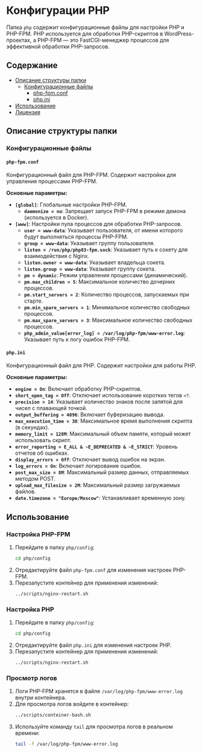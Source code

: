 # Конфигурации PHP

Папка `php` содержит конфигурационные файлы для настройки PHP и PHP-FPM. PHP используется для обработки PHP-скриптов в WordPress-проектах, а PHP-FPM — это FastCGI-менеджер процессов для эффективной обработки PHP-запросов.

## Содержание

- [Описание структуры папки](#описание-структуры-папки)
  - [Конфигурационные файлы](#конфигурационные-файлы)
    - [php-fpm.conf](#php-fpmconf)
    - [php.ini](#phpini)
- [Использование](#использование)
- [Лицензия](#лицензия)

## Описание структуры папки

### Конфигурационные файлы

#### `php-fpm.conf`

Конфигурационный файл для PHP-FPM. Содержит настройки для управления процессами PHP-FPM.

**Основные параметры:**
- **`[global]`**: Глобальные настройки PHP-FPM.
  - **`daemonize = no`**: Запрещает запуск PHP-FPM в режиме демона (используется в Docker).
- **`[www]`**: Настройки пула процессов для обработки PHP-запросов.
  - **`user = www-data`**: Указывает пользователя, от имени которого будут выполняться процессы PHP-FPM.
  - **`group = www-data`**: Указывает группу пользователя.
  - **`listen = /run/php/php83-fpm.sock`**: Указывает путь к сокету для взаимодействия с Nginx.
  - **`listen.owner = www-data`**: Указывает владельца сокета.
  - **`listen.group = www-data`**: Указывает группу сокета.
  - **`pm = dynamic`**: Режим управления процессами (динамический).
  - **`pm.max_children = 5`**: Максимальное количество дочерних процессов.
  - **`pm.start_servers = 2`**: Количество процессов, запускаемых при старте.
  - **`pm.min_spare_servers = 1`**: Минимальное количество свободных процессов.
  - **`pm.max_spare_servers = 3`**: Максимальное количество свободных процессов.
  - **`php_admin_value[error_log] = /var/log/php-fpm/www-error.log`**: Указывает путь к логу ошибок PHP-FPM.

#### `php.ini`

Конфигурационный файл для PHP. Содержит настройки для работы PHP.

**Основные параметры:**
- **`engine = On`**: Включает обработку PHP-скриптов.
- **`short_open_tag = Off`**: Отключает использование коротких тегов `<?`.
- **`precision = 14`**: Указывает количество знаков после запятой для чисел с плавающей точкой.
- **`output_buffering = 4096`**: Включает буферизацию вывода.
- **`max_execution_time = 30`**: Максимальное время выполнения скрипта (в секундах).
- **`memory_limit = 128M`**: Максимальный объем памяти, который может использовать скрипт.
- **`error_reporting = E_ALL & ~E_DEPRECATED & ~E_STRICT`**: Уровень отчетов об ошибках.
- **`display_errors = Off`**: Отключает вывод ошибок на экран.
- **`log_errors = On`**: Включает логирование ошибок.
- **`post_max_size = 8M`**: Максимальный размер данных, отправляемых методом POST.
- **`upload_max_filesize = 2M`**: Максимальный размер загружаемых файлов.
- **`date.timezone = "Europe/Moscow"`**: Устанавливает временную зону.

## Использование

### Настройка PHP-FPM

1. Перейдите в папку `php/config`:
   ```bash
   cd php/config
   ```
2. Отредактируйте файл `php-fpm.conf` для изменения настроек PHP-FPM.
3. Перезапустите контейнер для применения изменений:
   ```bash
   ../scripts/nginx-restart.sh
   ```

### Настройка PHP

1. Перейдите в папку `php/config`:
   ```bash
   cd php/config
   ```
2. Отредактируйте файл `php.ini` для изменения настроек PHP.
3. Перезапустите контейнер для применения изменений:
   ```bash
   ../scripts/nginx-restart.sh
   ```

### Просмотр логов

1. Логи PHP-FPM хранятся в файле `/var/log/php-fpm/www-error.log` внутри контейнера.
2. Для просмотра логов войдите в контейнер:
   ```bash
   ../scripts/conteiner-bash.sh
   ```
3. Используйте команду `tail` для просмотра логов в реальном времени:
   ```bash
   tail -f /var/log/php-fpm/www-error.log
   ```

